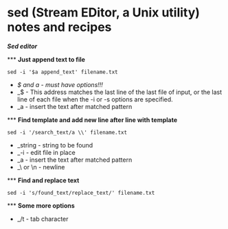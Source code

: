 # sed (Stream EDitor, a Unix utility) notes and recipes

***Sed editor***  

\*\*\* **Just append text to file**  

`sed -i '$a append_text' filename.txt  `
- _$ and a - must have options!!!_
- _$ - This address matches the last line of the last file of input, or the last line of each file when the -i or -s options are specified.
- _a - insert the text after matched pattern
 
 
 
*** **Find template and add new line after line with template**  

`sed -i '/search_text/a \\' filename.txt `
 
- _string - string to be found
- _-i - edit file in place
- _a - insert the text after matched pattern
- _\\ or \n - newline
 
 
*** **Find and replace text** 
 
`sed -i 's/found_text/replace_text/' filename.txt `


*** **Some more options** 
- _/t - tab character

